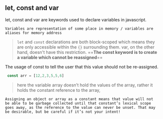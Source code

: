 
## let, const and var
let, const and var are keywords used to declare variables in javascript.
```ad-note
Variables are representation of some place in memory / variables are aliases for memory address
```
> `let` and `const` declarations are both block-scoped which means they are only accessible within the `{}` surrounding them. var, on the other hand, doesn't have this restriction.
> ==**The const keyword is to create a variable which cannot be reassigned**==


The usage of const to tell the user that this value should not be re-assigned.

```js
 const arr = [12,2,3,5,5,6]
```
>
>here the variable array doesn’t hold the values of the array, rather it holds the constant reference to the array,

```ad-warning
Assigning an object or array as a constant means that value will not be able to be garbage collected until that constant’s lexical scope goes away, as the reference to the value can never be unset. That may be desirable, but be careful if it’s not your intent!
```
